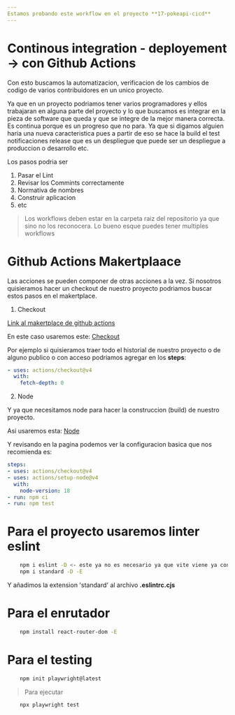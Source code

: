 ```yaml
---
Estamos probando este workflow en el proyecto **17-pokeapi-cicd**
---
```

# Continous integration - deployement -> con Github Actions

Con esto buscamos la automatizacion, verificacion de los cambios de codigo de varios contribuidores en un unico proyecto.

Ya que en un proyecto podriamos tener varios programadores y ellos trabajaran en alguna parte del proyecto y lo que buscamos es integrar en la pieza de software que queda y que se integre de la mejor manera correcta.
Es continua porque es un progreso que no para. Ya que si digamos alguien haria una nueva caracteristica pues a partir de eso se hace la build el test notificaciones release que es un despliegue que puede ser un despliegue a produccion o desarrollo etc.

Los pasos podria ser
1. Pasar el Lint
2. Revisar los Commints correctamente
3. Normativa de nombres
4. Construir aplicacion
5. etc

> Los workflows deben estar en la carpeta raiz del repositorio ya que sino no los reconocera. Lo bueno esque puedes tener multiples workflows

# Github Actions Makertplaace

Las acciones se pueden componer de otras acciones a la vez.
Si nosotros quisieramos hacer un checkout de nuestro proyecto podriamos buscar estos pasos en el makertplace.

1. Checkout

[Link al makertplace de github actions](https://github.com/marketplace)

En este caso usaremos este: [Checkout](https://github.com/marketplace/actions/checkout)

Por ejemplo si quisieramos traer todo el historial de nuestro proyecto o de alguno publico o con acceso podriamos agregar en los **steps**:

```yaml
- uses: actions/checkout@v4
  with:
    fetch-depth: 0
```

2. Node

Y ya que necesitamos node para hacer la construccion (build) de nuestro proyecto.

Asi usaremos esta: [Node](https://github.com/marketplace/actions/setup-node-js-environment)

Y revisando en la pagina podemos ver la configuracion basica que nos recomienda es:

```yaml
steps:
- uses: actions/checkout@v4
- uses: actions/setup-node@v4
  with:
    node-version: 18
- run: npm ci
- run: npm test
```

# Para el proyecto usaremos linter eslint

```bash
    npm i eslint -D <- este ya no es necesario ya que vite viene ya con eslint
    npm i standard -D -E  
```

Y añadimos la extension 'standard' al archivo **.eslintrc.cjs**

# Para el enrutador
```bash
    npm install react-router-dom -E
```

# Para el testing
```bash
    npm init playwright@latest
```
> Para ejecutar
```bash
    npx playwright test
```